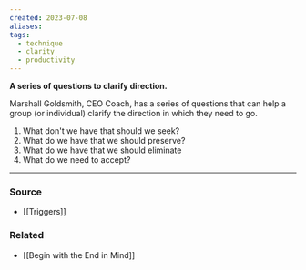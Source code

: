 ```yaml
---
created: 2023-07-08
aliases: 
tags:
  - technique
  - clarity
  - productivity
---
```

**A series of questions to clarify direction.**

Marshall Goldsmith, CEO Coach, has a series of questions that can help a group (or individual) clarify the direction in which they need to go.

1. What don't we have that should we seek?
2. What do we have that we should preserve?
3. What do we have that we should eliminate
4. What do we need to accept?

---
### Source
- [[Triggers]]

### Related
- [[Begin with the End in Mind]]